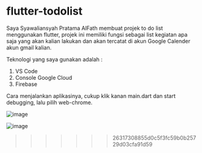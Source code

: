# flutter-todolist
Saya Syawaliansyah Pratama AlFath membuat projek to do list menggunakan flutter,
projek ini memiliki fungsi sebagai list kegiatan apa saja yang akan kalian lakukan 
dan akan tercatat di akun Google Calender akun gmail kalian. 

Teknologi yang saya gunakan adalah :
1. VS Code
2. Console Google Cloud
3. Firebase

Cara menjalankan aplikasinya, cukup klik kanan main.dart dan start debugging,
lalu pilih web-chrome.

![image](https://github.com/user-attachments/assets/7241d786-c901-4e39-9fe7-674a6d2aa025)

![image](https://github.com/user-attachments/assets/18f2efa2-a9c3-44ec-abfc-931791e52477)
>>>>>>> 26317308855d0c5f3fc59b0b25729d03cfa91d59
